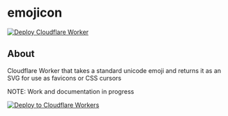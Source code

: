 # emojicon

[![Deploy Cloudflare Worker](https://github.com/mikesprague/emojicon/actions/workflows/main.yml/badge.svg)](https://github.com/mikesprague/emojicon/actions/workflows/main.yml)

## About

Cloudflare Worker that takes a standard unicode emoji and returns it as an SVG for use as favicons or CSS cursors

NOTE: Work and documentation in progress

[![Deploy to Cloudflare Workers](https://deploy.workers.cloudflare.com/button)](https://deploy.workers.cloudflare.com/?url=https://github.com/mikesprague/emojicon)
